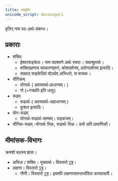 ```yaml
---
title: पदवृत्तिः
unicode_script: devanagari
---
```


वृत्तिर् नाम पद-अर्थ-संबन्धः।

## प्रकाराः
- शक्तिः
  - ईश्वरसङ्केतः। नाम पदश्रवणे अर्थः स्पष्टः। यथाश्रुतार्थः। 
  - शक्तिग्रहणाय व्याकरणज्ञानं, कोशदर्शनम्, प्रयोगदर्शनम् इत्यादिः।
  - साक्षात् सङ्केतितं योऽर्थम् अभिधत्ते, स वाचकः।
- यौगिकम् 
    - योगार्थः ( अवयवार्थ-प्राधान्यम्। )
    - गो (=गच्छति इति धातुः)
- रूढम् 
    - रूढार्थः ( अवयवार्थ-अप्राधान्यम् )
    - कुशल इत्यादिः।
- योग-रूढम्
  - योगार्थ-रूढार्थ-साम्यम्। पङ्कजम्।
- यौगिक-रूढम्
    -योगार्थः‌ भिन्नः‌, रूढार्थः भिन्नः। उभौ अपि प्रामाणिकौ।

## मीमांसक-विभागः
क्रमशो बलस्य ह्रासः।

- अभिधा / शक्तिः। मुख्यार्थः। विस्तारो [ऽत्र](../abhidhA/)।
- लक्षणा। विस्तारो [ऽत्र](../laxaNA/)।
    - गौणी। विस्तारो [ऽत्र](../laxaNA/)। इयमपि लक्षणायामन्तर्भाविता काव्याचार्यैः।